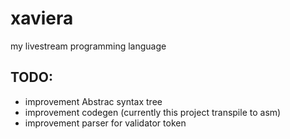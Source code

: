 # xaviera
my livestream programming language

## TODO:

- improvement Abstrac syntax tree
- improvement codegen (currently this project transpile to asm)
- improvement parser for validator token
